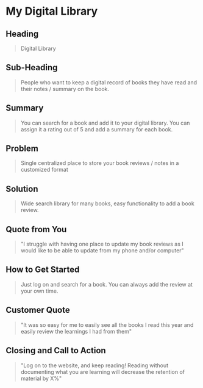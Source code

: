 # My Digital Library #

<!--
> This material was originally posted [here](http://www.quora.com/What-is-Amazons-approach-to-product-development-and-product-management). It is reproduced here for posterities sake.

There is an approach called "working backwards" that is widely used at Amazon. They work backwards from the customer, rather than starting with an idea for a product and trying to bolt customers onto it. While working backwards can be applied to any specific product decision, using this approach is especially important when developing new products or features.

For new initiatives a product manager typically starts by writing an internal press release announcing the finished product. The target audience for the press release is the new/updated product's customers, which can be retail customers or internal users of a tool or technology. Internal press releases are centered around the customer problem, how current solutions (internal or external) fail, and how the new product will blow away existing solutions.

If the benefits listed don't sound very interesting or exciting to customers, then perhaps they're not (and shouldn't be built). Instead, the product manager should keep iterating on the press release until they've come up with benefits that actually sound like benefits. Iterating on a press release is a lot less expensive than iterating on the product itself (and quicker!).

If the press release is more than a page and a half, it is probably too long. Keep it simple. 3-4 sentences for most paragraphs. Cut out the fat. Don't make it into a spec. You can accompany the press release with a FAQ that answers all of the other business or execution questions so the press release can stay focused on what the customer gets. My rule of thumb is that if the press release is hard to write, then the product is probably going to suck. Keep working at it until the outline for each paragraph flows.

Oh, and I also like to write press-releases in what I call "Oprah-speak" for mainstream consumer products. Imagine you're sitting on Oprah's couch and have just explained the product to her, and then you listen as she explains it to her audience. That's "Oprah-speak", not "Geek-speak".

Once the project moves into development, the press release can be used as a touchstone; a guiding light. The product team can ask themselves, "Are we building what is in the press release?" If they find they're spending time building things that aren't in the press release (overbuilding), they need to ask themselves why. This keeps product development focused on achieving the customer benefits and not building extraneous stuff that takes longer to build, takes resources to maintain, and doesn't provide real customer benefit (at least not enough to warrant inclusion in the press release).
 -->

## Heading ##
  > Digital Library

## Sub-Heading ##
  > People who want to keep a digital record of books they have read and their notes / summary on the book.

## Summary ##
  > You can search for a book and add it to your digital library. You can assign it a rating out of 5 and add a summary for each book.

## Problem ##
  > Single centralized place to store your book reviews / notes in a customized format

## Solution ##
  > Wide search library for many books, easy functionality to add a book review.

## Quote from You ##
  > "I struggle with having one place to update my book reviews as I would like to be able to update from my phone and/or computer"

## How to Get Started ##
  > Just log on and search for a book. You can always add the review at your own time.

## Customer Quote ##
  > "It was so easy for me to easily see all the books I read this year and easily review the learnings I had from them"

## Closing and Call to Action ##
  > "Log on to the website, and keep reading! Reading without documenting what you are learning will decrease the retention of material by X%"